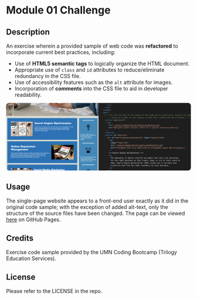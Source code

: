 # Module 01 Challenge

## Description

An exercise wherein a provided sample of web code was **refactored** to incorporate current best practices, including:
- Use of **HTML5 semantic tags** to logically organize the HTML document.
- Appropriate use of `class` and `id` attributes to reduce/eliminate redundancy in the CSS file.
- Use of accessibility features such as the `alt` attribute for images.
- Incorporation of **comments** into the CSS file to aid in developer readability.

![A screenshot shows the web page side-by-side with a sample of the refactored code.](assets/images/readme_screenshot.png)

## Usage

The single-page website appears to a front-end user exactly as it did in the original code sample; with the exception of added alt-text, only the structure of the source files have been changed. The page can be viewed [here](https://binderb.github.io/module-01-challenge/) on GitHub Pages.

## Credits

Exercise code sample provided by the UMN Coding Bootcamp (Trilogy Education Services).

## License

Please refer to the LICENSE in the repo.